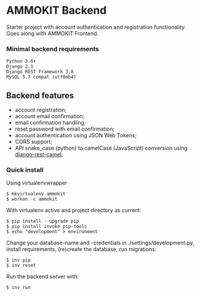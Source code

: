 AMMOKIT Backend
===

Starter project with account authentication and registration functionality.
Goes along with AMMOKIT Frontend.

### Minimal backend requirements
```
Python 3.6+
Django 2.1
Django REST Framework 3.8
MySQL 5.7 compat (utf8mb4)
```

## Backend features
- account registration;
- account email confirmation;
- email confirmation handling;
- reset password with email confirmation;
- account authentication using JSON Web Tokens;
- CORS support;
- API snake_case (python) to camelCase (JavaScript) conversion using [django-rest-camel](https://github.com/rense/django-rest-camel);

### Quick install

Using virtualenvwrapper
```
$ mkvirtualenv ammokit
$ workon -c ammokit
```
With virtualenv active and project directory as current:
```
$ pip install --upgrade pip
$ pip install invoke pip-tools
$ echo "development" > environment
```
Change your database-name and -credentials in ./settings/development.py, install requirements, (re)create the database, run migrations:
```
$ inv pip
$ inv reset
```
Run the backend server with:
```
$ inv run
```


